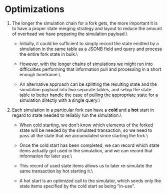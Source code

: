 # Optimizations



1. The longer the simulation chain for a fork gets, the more important it is to have a proper state merging strategy and layout to reduce the amount of overhead we have preparing the simulation payload.\

   * Initially, it could be sufficient to simply record the state emitted by a simulation in the same table as a JSONB field and query and process the entire fork state in bulk.\

   * However, with the longer chains of simulations we might run into difficulties performing that information pull and processing in a short enough timeframe.\

   * An alternative approach can be splitting the resulting state and the simulation payload into two separate tables, and setup the state table to better handle the case of pulling the appropriate state for a simulation directly with a single query.\

2. Each simulation in a particular fork can have a **cold** and a **hot** start in regard to state needed to reliably run the simulation.\

   * When cold starting, we don't know which elements of the forked state will be needed by the simulated transaction, so we need to pass all the state that we accumulated since starting the fork.\

   * Once the cold start has been completed, we can record which state items actually got used in the simulation, and we can record that information for later use.\

   * This record of used state items allows us to later re-simulate the same transaction by hot starting it.\

   * A hot start is an optimized call to the simulator, which sends only the state items specified by the cold start as being "in-use".
